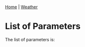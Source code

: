 [Home](../index) | [Weather](index)

List of Parameters
==================

The list of parameters is:

<div id="parameters"></div>

<script src="https://code.jquery.com/jquery-3.2.1.min.js"></script>
<script src="../js/script.js"></script>
<script>

$.get("https://api.aims.gov.au/data/v1.0/10.25845/5c09bf93f315d/parameters")
.done(populateParameters);

</script>
